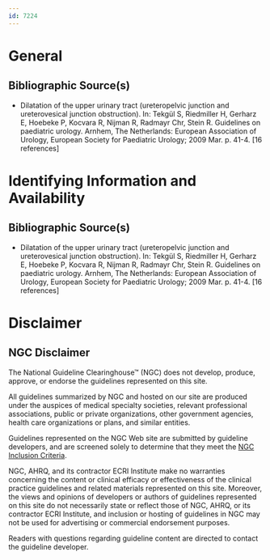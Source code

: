 ```yaml
---
id: 7224
---
```


# General

## Bibliographic Source(s)

- Dilatation of the upper urinary tract (ureteropelvic junction and ureterovesical junction obstruction). In: Tekgül S, Riedmiller H, Gerharz E, Hoebeke P, Kocvara R, Nijman R, Radmayr Chr, Stein R. Guidelines on paediatric urology. Arnhem, The Netherlands: European Association of Urology, European Society for Paediatric Urology; 2009 Mar. p. 41-4. [16 references]

# Identifying Information and Availability

## Bibliographic Source(s)

- Dilatation of the upper urinary tract (ureteropelvic junction and ureterovesical junction obstruction). In: Tekgül S, Riedmiller H, Gerharz E, Hoebeke P, Kocvara R, Nijman R, Radmayr Chr, Stein R. Guidelines on paediatric urology. Arnhem, The Netherlands: European Association of Urology, European Society for Paediatric Urology; 2009 Mar. p. 41-4. [16 references]

# Disclaimer

## NGC Disclaimer

The National Guideline Clearinghouse™ (NGC) does not develop, produce, approve, or endorse the guidelines represented on this site.

All guidelines summarized by NGC and hosted on our site are produced under the auspices of medical specialty societies, relevant professional associations, public or private organizations, other government agencies, health care organizations or plans, and similar entities.

Guidelines represented on the NGC Web site are submitted by guideline developers, and are screened solely to determine that they meet the [NGC Inclusion Criteria](/help-and-about/summaries/inclusion-criteria).

NGC, AHRQ, and its contractor ECRI Institute make no warranties concerning the content or clinical efficacy or effectiveness of the clinical practice guidelines and related materials represented on this site. Moreover, the views and opinions of developers or authors of guidelines represented on this site do not necessarily state or reflect those of NGC, AHRQ, or its contractor ECRI Institute, and inclusion or hosting of guidelines in NGC may not be used for advertising or commercial endorsement purposes.

Readers with questions regarding guideline content are directed to contact the guideline developer.

